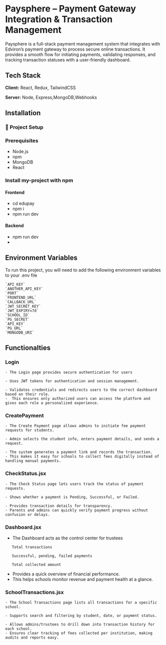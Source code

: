 # Paysphere – Payment Gateway Integration & Transaction Management

Paysphere is a full-stack payment management system that integrates with Edviron’s payment gateway to process secure online transactions. It provides a smooth flow for initiating payments, validating responses, and tracking transaction statuses with a user-friendly dashboard.

## Tech Stack

**Client:** React, Redux, TailwindCSS

**Server:** Node, Express,MongoDB,Webhooks
## Installation

### 🚀 Project Setup

### Prerequisites
- Node.js
- npm 
- MongoDB
- React

### Install my-project with npm
#### Frontend
  - cd edupay
  - npm i
  - npm run dev

#### Backend
  - npm run dev
  - 
## Environment Variables

To run this project, you will need to add the following environment variables to your .env file
```
`API_KEY`
`ANOTHER_API_KEY`
`PORT`
`FRONTEND_URL`
`CALLBACK_URL`
`JWT_SECRET_KEY`
`JWT_EXPIRY=7d`
`SCHOOL_ID` 
`PG_SECRET`
`API_KEY`
`PG_URL`
`MONGODB_URI`
```
## Functionalties

### Login
```
- The Login page provides secure authentication for users

- Uses JWT tokens for authentication and session management.

- Validates credentials and redirects users to the correct dashboard based on their role.
-  This ensures only authorized users can access the platform and gives each role a personalized experience.
```
### CreatePayment
```
- The Create Payment page allows admins to initiate fee payment requests for students.

- Admin selects the student info, enters payment details, and sends a request.

- The system generates a payment link and records the transaction.
- This makes it easy for schools to collect fees digitally instead of handling manual payments.
```
### CheckStatus.jsx
```
- The Check Status page lets users track the status of payment requests.

- Shows whether a payment is Pending, Successful, or Failed.

- Provides transaction details for transparency.
- Parents and admins can quickly verify payment progress without confusion or delays.
```
### Dashboard.jsx

- The Dashboard acts as the control center for trustees

``` 
   Total transactions

   Successful, pending, failed payments

   Total collected amount 
```
- Provides a quick overview of financial performance.
- This helps schools monitor revenue and payment health at a glance.

### SchoolTransactions.jsx
```
- The School Transactions page lists all transactions for a specific school.

- Supports search and filtering by student, date, or payment status.

- Allows admins/trustees to drill down into transaction history for each school.
- Ensures clear tracking of fees collected per institution, making audits and reports easy.
```

